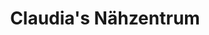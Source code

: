 ---
title: "Claudia's Nähzentrum"
url: /oberndorf-am-neckar/claudias-naehzentrum/
shop: Nähzubehör
---